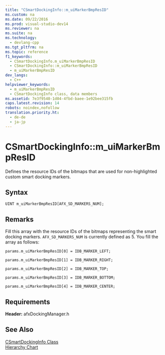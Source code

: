 ```yaml
---
title: "CSmartDockingInfo::m_uiMarkerBmpResID"
ms.custom: na
ms.date: 09/22/2016
ms.prod: visual-studio-dev14
ms.reviewer: na
ms.suite: na
ms.technology: 
  - devlang-cpp
ms.tgt_pltfrm: na
ms.topic: reference
f1_keywords: 
  - CSmartDockingInfo.m_uiMarkerBmpResID
  - CSmartDockingInfo::m_uiMarkerBmpResID
  - m_uiMarkerBmpResID
dev_langs: 
  - C++
helpviewer_keywords: 
  - m_uiMarkerBmpResID
  - CSmartDockingInfo class, data members
ms.assetid: 7e3f9540-1d04-4fbd-baee-1e92bee315fb
caps.latest.revision: 14
robots: noindex,nofollow
translation.priority.ht: 
  - de-de
  - ja-jp
---
```

# CSmartDockingInfo::m_uiMarkerBmpResID
Defines the resource IDs of the bitmaps that are used for non-highlighted custom smart docking markers.  
  
## Syntax  
  
```  
UINT m_uiMarkerBmpResID[AFX_SD_MARKERS_NUM];  
```  
  
## Remarks  
 Fill this array with the resource IDs of the bitmaps representing the smart docking markers. `AFX_SD_MARKERS_NUM` is currently defined as 5. You fill the array as follows:  
  
 `params.m_uiMarkerBmpResID[0] = IDB_MARKER_LEFT;`  
  
 `params.m_uiMarkerBmpResID[1] = IDB_MARKER_RIGHT;`  
  
 `params.m_uiMarkerBmpResID[2] = IDB_MARKER_TOP;`  
  
 `params.m_uiMarkerBmpResID[3] = IDB_MARKER_BOTTOM;`  
  
 `params.m_uiMarkerBmpResID[4] = IDB_MARKER_CENTER;`  
  
## Requirements  
 **Header:** afxDockingManager.h  
  
## See Also  
 [CSmartDockingInfo Class](../vs140/csmartdockinginfo-class.md)   
 [Hierarchy Chart](../vs140/hierarchy-chart.md)